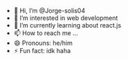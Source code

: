 - 👋 Hi, I’m @Jorge-solis04
- 👀 I’m interested in web development 
- 🌱 I’m currently learning about react.js 
- 📫 How to reach me ...
- 😄 Pronouns: he/him
- ⚡ Fun fact: idk haha

<!---
Jorge-solis04/Jorge-solis04 is a ✨ special ✨ repository because its `README.md` (this file) appears on your GitHub profile.
You can click the Preview link to take a look at your changes.
--->
